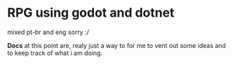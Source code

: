 # RPG using godot and dotnet
mixed pt-br and eng sorry :/

**Docs** at this point are, realy just a way to for me to vent out some ideas and to keep track of what i am doing.